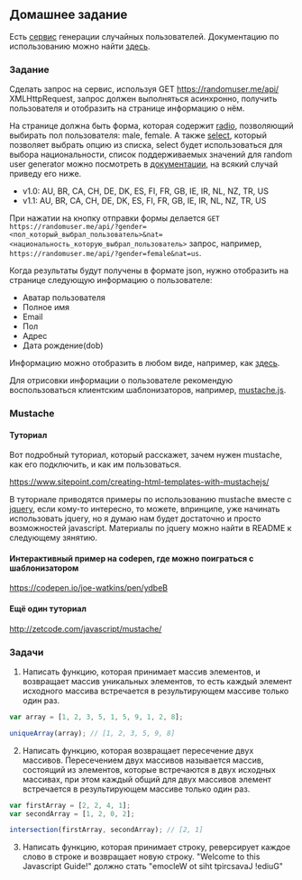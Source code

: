 ## Домашнее задание

Есть [сервис](https://randomuser.me/) генерации случайных пользователей. Документацию по использованию можно найти [здесь](https://randomuser.me/documentation#howto).

### Задание

Сделать запрос на сервис, используя GET https://randomuser.me/api/ XMLHttpRequest, запрос должен выполняться асинхронно,
получить пользователя и отобразить на странице информацию о нём.

На странице должна быть форма, которая содержит [radio](http://htmlbook.ru/samhtml5/formy/pereklyuchateli), позволяющий выбирать пол пользователя: male, female.
А также [select](http://htmlbook.ru/html/select), который позволяет выбрать опцию из списка, select будет использоваться для выбора национальности, список поддерживаемых значений для random user generator можно посмотреть в [документации](https://randomuser.me/documentation#howto),
на всякий случай приведу его ниже.

* v1.0: AU, BR, CA, CH, DE, DK, ES, FI, FR, GB, IE, IR, NL, NZ, TR, US
* v1.1: AU, BR, CA, CH, DE, DK, ES, FI, FR, GB, IE, IR, NL, NZ, TR, US

При нажатии на кнопку отправки формы делается `GET` `https://randomuser.me/api/?gender=<пол_который_выбрал_пользователь>&nat=<национальность_которую_выбрал_пользователь>` запрос,
например, `https://randomuser.me/api/?gender=female&nat=us`.

Когда результаты будут получены в формате json, нужно отобразить на странице следующую информацию о пользователе:

* Аватар пользователя
* Полное имя
* Email
* Пол
* Адрес
* Дата рождение(dob)

Информацию можно отобразить в любом виде, например, как [здесь](https://bootsnipp.com/snippets/featured/user-profile-widget).

Для отрисовки информации о пользователе рекомендую воспользоваться клиентским шаблонизаторов, например, [mustache.js](https://github.com/janl/mustache.js).

### Mustache

#### Туториал

Вот подробный туториал, который расскажет, зачем нужен mustache, как его подключить, и как им пользоваться.

https://www.sitepoint.com/creating-html-templates-with-mustachejs/

В туториале приводятся примеры по использованию mustache вместе с [jquery](https://jquery.com/), если кому-то интересно, то можете, впринципе, уже начинать использовать jquery,
но я думаю нам будет достаточно и просто возможностей javascript. Материалы по jquery можно найти в README к следующему зянятию.

#### Интерактивный пример на codepen, где можно поиграться с шаблонизатором

https://codepen.io/joe-watkins/pen/ydbeB

#### Ещё один туториал

http://zetcode.com/javascript/mustache/

### Задачи

1. Написать функцию, которая принимает массив элементов, и возвращает массив уникальных элементов,
то есть каждый элемент исходного массива встречается в результирующем массиве только один раз.

```js
var array = [1, 2, 3, 5, 1, 5, 9, 1, 2, 8];

uniqueArray(array); // [1, 2, 3, 5, 9, 8]
```

2. Написать функцию, которая возвращает пересечение двух массивов.
Пересечением двух массивов называется массив, состоящий из элементов, которые встречаются в двух исходных массивах,
при этом каждый общий для двух массивов элемент встречается в результирующем массиве только один раз.

```js
var firstArray = [2, 2, 4, 1];
var secondArray = [1, 2, 0, 2];

intersection(firstArray, secondArray); // [2, 1]
```

3. Написать функцию, которая принимает строку, реверсирует каждое слово в строке и возвращает новую строку.
"Welcome to this Javascript Guide!" должно стать "emocleW ot siht tpircsavaJ !ediuG"
 
